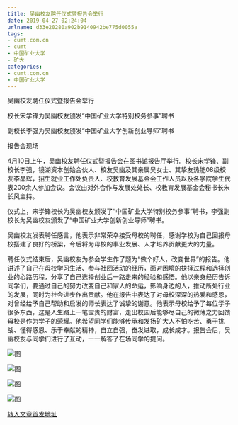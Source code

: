 ```yaml
---
title: 吴幽校友聘任仪式暨报告会举行
date: 2019-04-27 02:24:04
urlname: d33e20280a902b9140942be775d0055a
tags: 
- cumt.com.cn
- cumt
- 中国矿业大学
- 矿大
categories:
- cumt.com.cn
- 中国矿业大学
---
```


吴幽校友聘任仪式暨报告会举行

校长宋学锋为吴幽校友颁发“中国矿业大学特别校务参事”聘书

副校长李强为吴幽校友颁发“中国矿业大学创新创业导师”聘书

报告会现场

4月10日上午，吴幽校友聘任仪式暨报告会在图书馆报告厅举行。校长宋学锋、副校长李强，镜湖资本创始合伙人、校友吴幽及其亲属吴女士、其挚友热能08级校友李晶辉，招生就业工作处负责人、校教育发展基金会工作人员以及各学院学生代表200余人参加会议。会议由对外合作与发展处处长、校教育发展基金会秘书长朱长风主持。

仪式上，宋学锋校长为吴幽校友颁发了“中国矿业大学特别校务参事”聘书，李强副校长为吴幽校友颁发了“中国矿业大学创新创业导师”聘书。

吴幽校友发表聘任感言，他表示非常荣幸接受母校的聘任，感谢学校为自己回报母校搭建了良好的桥梁，今后将为母校的事业发展、人才培养贡献更大的力量。

聘任仪式结束后，吴幽校友为参会学生作了题为“做个好人，改变世界”的报告。他讲述了自己在母校学习生活、参与社团活动的经历，面对困境的抉择过程和选择创业的心路历程，分享了自己选择创业后一路走来的经验和感悟。他以亲身经历告诉同学们，要通过自己的努力改变自己和家人的命运，影响身边的人，推动所处行业的发展，同时为社会进步作出贡献。他在报告中表达了对母校深深的热爱和感恩，对曾经给予自己帮助和启发的师长表达了诚挚的谢意。他表示母校给予了每位学子很多东西，这是人生路上一笔宝贵的财富，走出校园后能够尽自己的微薄之力回馈母校是作为学子的荣耀。他希望同学们能够传承和发扬矿大人不怕吃苦、勇于挑战、懂得感恩、乐于奉献的精神，自立自强，奋发进取，成长成才。报告会后，吴幽校友与同学们进行了互动，一一解答了在场同学的提问。

![图](http://xwzx.cumt.edu.cn/_upload/article/images/31/de/be587de84175a9a8f0d4db019a82/85cbe6b5-846d-42a0-9c21-d5d5205bfc04.jpg)

![图](http://xwzx.cumt.edu.cn/_upload/article/images/31/de/be587de84175a9a8f0d4db019a82/52e9dff1-968b-4562-b1ba-3c5f33fedf3f.jpg)

![图](http://xwzx.cumt.edu.cn/_upload/article/images/31/de/be587de84175a9a8f0d4db019a82/48c3863c-eccf-48da-bb6d-a700dea6493a.jpg)

![图](http://xwzx.cumt.edu.cn/_upload/article/images/31/de/be587de84175a9a8f0d4db019a82/f68e1e46-05db-42a6-b200-f5c8c9411f31.jpg)

[转入文章首发地址](http://xwzx.cumt.edu.cn/eb/61/c513a519009/page.htm)